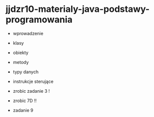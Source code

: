# jjdzr10-materialy-java-podstawy-programowania

* wprowadzenie
* klasy
* obiekty
* metody
* typy danych
* instrukcje sterujące

* zrobic zadanie 3 !
* zrobic 7D !!
* zadanie 9